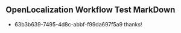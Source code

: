 ## OpenLocalization Workflow Test MarkDown
* 63b3b639-7495-4d8c-abbf-f99da697f5a9 thanks!

<!--HONumber=Aug16_HO5-->


